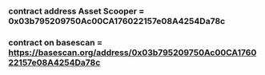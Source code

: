 ### contract address Asset Scooper = 0x03b795209750Ac00CA176022157e08A4254Da78c
### contract on basescan = https://basescan.org/address/0x03b795209750Ac00CA176022157e08A4254Da78c